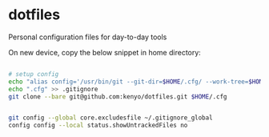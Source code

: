# dotfiles
Personal configuration files for day-to-day tools

On new device, copy the below snippet in home directory:

``` bash

# setup config
echo "alias config='/usr/bin/git --git-dir=$HOME/.cfg/ --work-tree=$HOME'" >> .profile
echo ".cfg" >> .gitignore
git clone --bare git@github.com:kenyo/dotfiles.git $HOME/.cfg


git config --global core.excludesfile ~/.gitignore_global
config config --local status.showUntrackedFiles no

```
